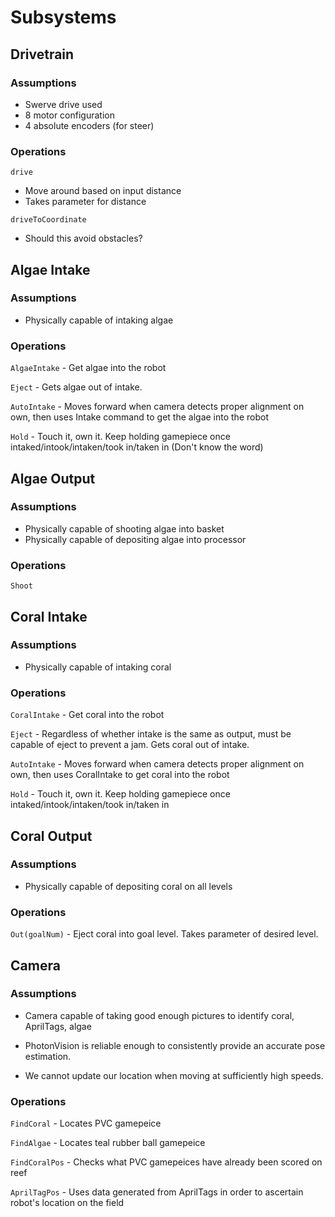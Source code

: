 # Subsystems

## Drivetrain

### Assumptions
* Swerve drive used
* 8 motor configuration
* 4 absolute encoders (for steer)

### Operations
`drive`
* Move around based on input distance
* Takes parameter for distance

`driveToCoordinate`
* Should this avoid obstacles?

## Algae Intake

### Assumptions
* Physically capable of intaking algae

### Operations
`AlgaeIntake` - Get algae into the robot

`Eject` - Gets algae out of intake.

`AutoIntake` - Moves forward when camera detects proper alignment on own, then uses Intake command to get the algae into the robot

`Hold` - Touch it, own it. Keep holding gamepiece once intaked/intook/intaken/took in/taken in (Don't know the word)

## Algae Output

### Assumptions
* Physically capable of shooting algae into basket
* Physically capable of depositing algae into processor

### Operations
`Shoot`

## Coral Intake

### Assumptions
* Physically capable of intaking coral

### Operations
`CoralIntake` - Get coral into the robot

`Eject` - Regardless of whether intake is the same as output, must be capable of eject to prevent a jam. Gets coral out of intake.

`AutoIntake` - Moves forward when camera detects proper alignment on own, then uses CoralIntake to get coral into the robot

`Hold` - Touch it, own it. Keep holding gamepiece once intaked/intook/intaken/took in/taken in

## Coral Output

### Assumptions
* Physically capable of depositing coral on all levels

### Operations
`Out(goalNum)` - Eject coral into goal level. Takes parameter of desired level.

## Camera

### Assumptions
* Camera capable of taking good enough pictures to identify coral, AprilTags, algae

* PhotonVision is reliable enough to consistently provide an accurate pose
estimation.

* We cannot update our location when moving at sufficiently high speeds.

### Operations
`FindCoral` - Locates PVC gamepeice

`FindAlgae` - Locates teal rubber ball gamepeice

`FindCoralPos` - Checks what PVC gamepeices have already been scored on reef

`AprilTagPos` - Uses data generated from AprilTags in order to ascertain robot's location on the field

